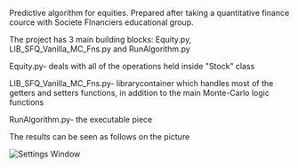 Predictive algorithm for equities. Prepared after taking a quantitative finance cource with Societe FInanciers educational group.

The project has 3 main building blocks: Equity.py, LIB_SFQ_Vanilla_MC_Fns.py and RunAlgorithm.py

Equity.py- deals with all of the operations held inside "Stock" class

LIB_SFQ_Vanilla_MC_Fns.py- librarycontainer which handles most of the getters and setters functions, in addition to the main Monte-Carlo 
logic functions

RunAlgorithm.py- the executable piece

The results can be seen as follows on the picture

![Settings Window](https://raw.githubusercontent.com/debitcash/Trading-robot/master/Results.png) 
